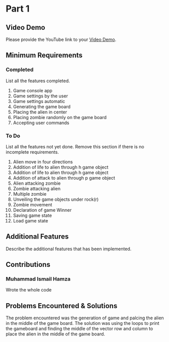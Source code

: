 # Part 1

## Video Demo

Please provide the YouTube link to your [Video Demo](https://youtube.com).

## Minimum Requirements

### Completed

List all the features completed.

1.	Game console app
2.	Game settings by the user
3.	Game settings automatic
4.	Generating the game board 
5.	Placing the alien in center
6.	Placing zombie randomly on the game board 
7.	Accepting user commands 

### To Do

List all the features not yet done. Remove this section if there is no incomplete requirements.

1.	Alien move in four directions
2.	Addition of life to alien through h game object
3.	Addition of life to alien through h game object
4.	Addition of attack to alien through p game object
5.	Alien attacking zombie
6.	Zombie attacking alien
7.	Multiple zombie 
8.	Unveiling the game objects under rock(r)
9.	Zombie movement
10.	Declaration of game Winner 
11.	Saving game state
12.	Load game state 

## Additional Features

Describe the additional features that has been implemented.

## Contributions

### Muhammad Ismail Hamza 

Wrote the whole code

## Problems Encountered & Solutions

The problem encountered was the generation of game and palcing the alien in the middle of the game board.
The solution was using the loops to print the gameboard and finding the middle of the vector row and column to place the alien in the middle of the game board.
